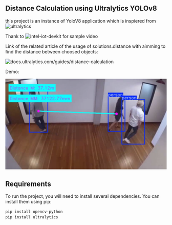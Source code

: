 ## Distance Calculation using Ultralytics YOLOv8


this project is an instance of YoloV8 application which is inspiered from  ![ultralytics](https://cdn.prod.website-files.com/646dd1f1a3703e451ba81ecc/64777c3e071ec953437e6950_logo.svg)

Thank to ![intel-iot-devkit](!https://github.com/intel-iot-devkit/sample-videos) for sample video

Link of the related article of the usage of solutions.distance with aimming to find the distance between choosed objects:

  ![docs.ultralytics.com/guides/distance-calculation](!https://docs.ultralytics.com/guides/distance-calculation/)


Demo:

[![Watch the video](https://github.com/Abtinz/Computer-Vision-OpenCV-Yolo/blob/main/Yolo/distance_detection/image.png)](https://github.com/Abtinz/Computer-Vision-OpenCV-Yolo/blob/main/Yolo/distance_detection/distance_calculation.mp4)

## Requirements

To run the project, you will need to install several dependencies. You can install them using pip:

```bash
pip install opencv-python
pip install ultralytics
